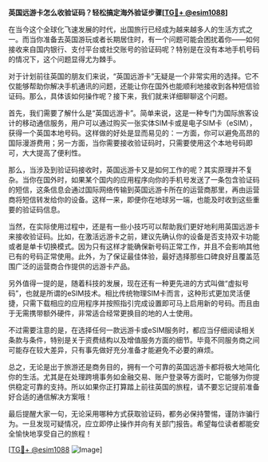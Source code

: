 **英国远游卡怎么收验证码？轻松搞定海外验证步骤[[TG💪+ @esim1088](https://t.me/s/esim1088)]**

在当今这个全球化飞速发展的时代，出国旅行已经成为越来越多人的生活方式之一。而当你准备去英国游玩或者长期居住时，有一个问题可能会困扰着你——如何接收来自国内银行、支付平台或社交账号的验证码呢？特别是在没有本地手机号码的情况下，这个问题显得尤为棘手。

对于计划前往英国的朋友们来说，“英国远游卡”无疑是一个非常实用的选择。它不仅能够帮助你解决手机通讯的问题，还能让你在国外也能顺利地接收到各种短信验证码。那么，具体该如何操作呢？接下来，我们就来详细聊聊这个问题。

首先，我们需要了解什么是“英国远游卡”。简单来说，这是一种专门为国际旅客设计的移动通信服务，用户可以通过购买一张实体SIM卡或是电子SIM卡（eSIM），获得一个英国本地号码。这样做的好处是显而易见的：一方面，你可以避免高昂的国际漫游费用；另一方面，当你需要接收验证码时，只需要使用这个本地号码即可，大大提高了便利性。

那么，当涉及到验证码接收时，英国远游卡又是如何工作的呢？其实原理并不复杂。当你在国外时，如果某个国内的应用程序向你的手机号发送了一条包含验证码的短信，这条信息会通过国际网络传输到英国远游卡所在的运营商那里，再由运营商将短信转发给你的设备。这样一来，即便你在地球另一端，也能及时收到这些重要的验证码信息。

当然，在实际使用过程中，还是有一些小技巧可以帮助我们更好地利用英国远游卡来接收验证码。比如，在激活远游卡之前，建议先确认你的设备是否支持双卡功能或者是单卡切换模式。因为只有这样才能确保新号码正常工作，并且不会影响其他已有的号码正常使用。此外，为了保证最佳体验，最好选择那些口碑良好且覆盖范围广泛的运营商合作提供的远游卡产品。

另外值得一提的是，随着科技的发展，现在还有一种更先进的方式叫做“虚拟号码”，也就是所谓的eSIM技术。相比传统物理SIM卡而言，这种形式更加灵活便捷，只需下载相应的应用程序并按照指引完成设置即可马上启用新的号码。而且由于无需携带额外硬件，非常适合经常更换目的地的人士使用。

不过需要注意的是，在选择任何一款远游卡或eSIM服务时，都应当仔细阅读相关条款与条件，特别是关于资费结构以及增值服务方面的细节。毕竟不同服务商之间可能存在较大差异，只有事先做好充分准备才能避免不必要的麻烦。

总之，无论是出于旅游还是商务目的，拥有一个可靠的英国远游卡都将极大地简化你的生活。尤其是在处理跨境事务如金融交易、账户登录等方面时，它能够为你提供稳定可靠的支持。所以如果你正打算踏上前往英国的旅程，请不要忘记提前准备好合适的通信解决方案哦！

最后提醒大家一句，无论采用哪种方式获取验证码，都务必保持警惕，谨防诈骗行为。一旦发现可疑情况，应立即停止操作并向有关部门报告。希望每位读者都能安全愉快地享受自己的旅程！

[[TG💪+ @esim1088](https://t.me/s/esim1088) ![Image](https://i.postimg.cc/4NQfJmqS/Snipaste-2025-05-13-00-14-12.png)]